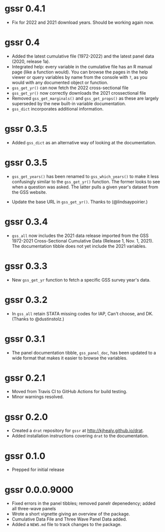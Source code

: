 # gssr 0.4.1

* Fix for 2022 and 2021 download years. Should be working again now. 

# gssr 0.4

* Added the latest cumulative file (1972-2022) and the latest panel data (2020, release 1a).
* Integrated help: every variable in the cumulative file has an R manual page (like a function would). You can browse the pages in the help viewer or query variables by name from the console with `?`, as you would with any documented object or function.
* `gss_get_yr()` can now fetch the 2022 cross-sectional file
* `gss_get_yr()` now correctly downloads the 2021 crossectional file
* Removed `gss_get_marginals()` and `gss_get_props()` as these are largely superseded by the new built-in variable documentation. 
* `gss_dict` incorporates additional information. 


# gssr 0.3.5

* Added `gss_dict` as an alternative way of looking at the documentation.

# gssr 0.3.5

* `gss_get_years()` has been renamed to `gss_which_years()` to make it less confusingly similar to the `gss_get_yr()` function. The former looks to see when a question was asked. The latter pulls a given year's dataset from the GSS website.

* Update the base URL in `gss_get_yr()`. Thanks to (@lindsaypoirier.)

# gssr 0.3.4

* `gss_all` now includes the 2021 data release imported from the GSS 1972-2021 Cross-Sectional Cumulative Data (Release 1, Nov. 1, 2021). The documentation tibble does not yet include the 2021 variables.

# gssr 0.3.3

* New `gss_get_yr` function to fetch a specific GSS survey year's data. 

# gssr 0.3.2

* In `gss_all` retain STATA missing codes for IAP, Can't choose, and DK. (Thanks to @dustinstolz.)

# gssr 0.3.1

* The panel documentation tibble, `gss_panel_doc`, has been updated to a wide format that makes it easier to browse the variables.

# gssr 0.2.1

* Moved from Travis CI to GitHub Actions for build testing.
* Minor warnings resolved.

# gssr 0.2.0

* Created a `drat` repository for `gssr` at <http://kjhealy.github.io/drat>.
* Added installation instructions covering `drat` to the documentation.


# gssr 0.1.0

* Prepped for initial release

# gssr 0.0.0.9000

* Fixed errors in the panel tibbles; removed panelr depenedency; added all three-wave panels
* Wrote a short vignette giving an overview of the package.
* Cumulative Data File and Three Wave Panel Data added.
* Added a `NEWS.md` file to track changes to the package.

